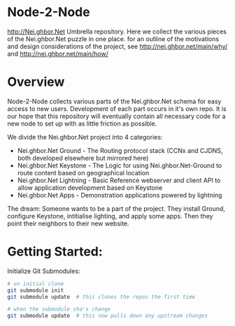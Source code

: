 Node-2-Node
===========

http://Nei.ghbor.Net Umbrella repository. Here we collect the various pieces of the Nei.ghbor.Net puzzle in one place.
for an outline of the motivations and design considerations of the project, see http://nei.ghbor.net/main/why/ and http://nei.ghbor.net/main/how/

Overview
========

Node-2-Node collects various parts of the Nei.ghbor.Net schema for easy access to new users. Development of each part occurs in it's own repo.
It is our hope that this repository will eventually contain all necessary code for a new node to set up with as little friction as possible.

We divide the Nei.ghbor.Net project into 4 categories:

* Nei.ghbor.Net Ground - The Routing protocol stack (CCNx and CJDNS, both developed elsewhere but mirrored here)
* Nei.ghbor.Net Keystone - The Logic for using Nei.ghbor.Net-Ground to route content based on geographical location
* Nei.ghbor.Net Lightning - Basic Reference webserver and client API to allow application development based on Keystone
* Nei.ghbor.Net Apps - Demonstration applications powered by lightning

The dream: Someone wants to be a part of the project. They install Ground, configure Keystone, intitialise lighting, and apply some apps. Then they point their neighbors to their new website.

Getting Started:
================

Initialize Git Submodules:

```bash
# on initial clone
git submodule init
git submodule update  # this clones the repos the first time

# when the submodule sha's change
git submodule update  # this now pulls down any upstream changes
```
